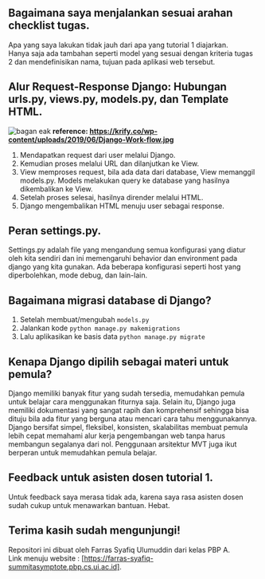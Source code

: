 ## Bagaimana saya menjalankan sesuai arahan checklist tugas.
Apa yang saya lakukan tidak jauh dari apa yang tutorial 1 diajarkan.  
Hanya saja ada tambahan seperti model yang sesuai dengan kriteria tugas 2 dan mendefinisikan nama, tujuan pada aplikasi web tersebut.

## Alur Request-Response Django: Hubungan urls.py, views.py, models.py, dan Template HTML.
![bagan eak](https://krify.co/wp-content/uploads/2019/06/Django-Work-flow.jpg)
__reference: https://krify.co/wp-content/uploads/2019/06/Django-Work-flow.jpg__  

1. Mendapatkan request dari user melalui Django.
2. Kemudian proses melalui URL dan dilanjutkan ke View.
3. View memproses request, bila ada data dari database, View memanggil models.py. Models melakukan query ke database yang hasilnya dikembalikan ke View.
4. Setelah proses selesai, hasilnya dirender melalui HTML.
5. Django mengembalikan HTML menuju user sebagai response.

## Peran settings.py.
Settings.py adalah file yang mengandung semua konfigurasi yang diatur
oleh kita sendiri dan ini memengaruhi behavior dan environment pada django yang kita gunakan. 
Ada beberapa konfigurasi seperti host yang diperbolehkan, mode debug, dan lain-lain.

## Bagaimana migrasi database di Django?
1. Setelah membuat/mengubah `models.py`
2. Jalankan kode `python manage.py makemigrations`
3. Lalu aplikasikan ke basis data `python manage.py migrate`

## Kenapa Django dipilih sebagai materi untuk pemula?
Django memiliki banyak fitur yang sudah tersedia, memudahkan pemula untuk belajar cara menggunakan fiturnya saja. 
Selain itu, Django juga memiliki dokumentasi yang sangat rapih dan komprehensif sehingga
bisa dituju bila ada fitur yang berguna atau mencari cara tahu menggunakannya. 
Django bersifat simpel, fleksibel, konsisten, skalabilitas membuat pemula 
lebih cepat memahami alur kerja pengembangan web tanpa harus membangun segalanya dari nol. Penggunaan
arsitektur MVT juga ikut berperan untuk memudahkan pemula belajar.

## Feedback untuk asisten dosen tutorial 1.
Untuk feedback saya merasa tidak ada, karena saya rasa asisten dosen sudah cukup untuk
menawarkan bantuan. Hebat.

## Terima kasih sudah mengunjungi!
Repositori ini dibuat oleh Farras Syafiq Ulumuddin dari kelas PBP A.  
Link menuju website : [https://farras-syafiq-summitasymptote.pbp.cs.ui.ac.id].
